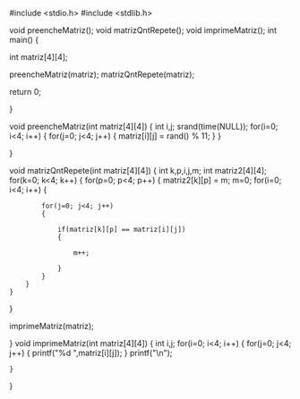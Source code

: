 #include <stdio.h>
#include <stdlib.h>

void preencheMatriz();
void matrizQntRepete();
void imprimeMatriz();
int main()
{

int matriz[4][4];


preencheMatriz(matriz);
matrizQntRepete(matriz);


return 0;

}

void preencheMatriz(int matriz[4][4])
{
int i,j;
srand(time(NULL));
for(i=0; i<4; i++)
{
    for(j=0; j<4; j++)
    {
        matriz[i][j] = rand() % 11;
    }
}


}

void matrizQntRepete(int matriz[4][4])
{
int k,p,i,j,m;
int matriz2[4][4];
for(k=0; k<4; k++)
{
    for(p=0; p<4; p++)
    {
         matriz2[k][p] = m;
         m=0;
        for(i=0; i<4; i++)
        {

            for(j=0; j<4; j++)
            {

                if(matriz[k][p] == matriz[i][j])
                {

                    m++;

                }
            }
        }
    }
}

imprimeMatriz(matriz);





}
void imprimeMatriz(int matriz[4][4])
{
int i,j;
for(i=0; i<4; i++)
{
    for(j=0; j<4; j++)
    {
            printf("%d ",matriz[i][j]);
    }
    printf("\n");

    }




}

